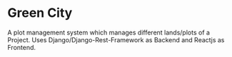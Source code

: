 # Green City
A plot management system which manages different lands/plots of a Project.
Uses Django/Django-Rest-Framework as Backend and Reactjs as Frontend.
